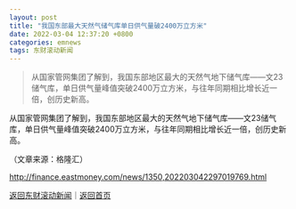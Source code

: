 ```yaml
---
layout: post
title: "我国东部最大天然气储气库单日供气量破2400万立方米"
date: 2022-03-04 12:37:20 +0800
categories: emnews
tags: 东财滚动新闻
---
```

> 从国家管网集团了解到，我国东部地区最大的天然气地下储气库——文23储气库，单日供气量峰值突破2400万立方米，与往年同期相比增长近一倍，创历史新高。

<p>从国家管网集团了解到，我国东部地区最大的天然气地下储气库——文23储气库，单日供气量峰值突破2400万立方米，与往年同期相比增长近一倍，创历史新高。</p><p class="em_media">（文章来源：格隆汇）</p>

<http://finance.eastmoney.com/news/1350,202203042297019769.html>

[返回东财滚动新闻](//finews.withounder.com/emnews/)｜[返回首页](//finews.withounder.com/)